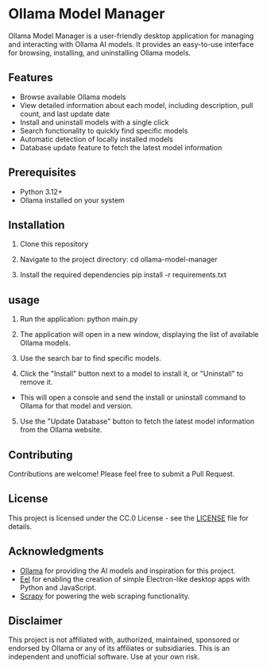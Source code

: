 # Ollama Model Manager

Ollama Model Manager is a user-friendly desktop application for managing and interacting with Ollama AI models. It provides an easy-to-use interface for browsing, installing, and uninstalling Ollama models.

## Features

- Browse available Ollama models
- View detailed information about each model, including description, pull count, and last update date
- Install and uninstall models with a single click
- Search functionality to quickly find specific models
- Automatic detection of locally installed models
- Database update feature to fetch the latest model information

## Prerequisites

- Python 3.12+
- Ollama installed on your system

## Installation

1. Clone this repository
   
2. Navigate to the project directory:
	cd ollama-model-manager
3. Install the required dependencies
	pip install -r requirements.txt

## usage

1. Run the application:
	python main.py
2. The application will open in a new window, displaying the list of available Ollama models.

3. Use the search bar to find specific models.

4. Click the "Install" button next to a model to install it, or "Uninstall" to remove it.
  - This will open a console and send the install or uninstall command to Ollama for that model and version.
    
5. Use the "Update Database" button to fetch the latest model information from the Ollama website.

## Contributing

Contributions are welcome! Please feel free to submit a Pull Request.

## License

This project is licensed under the CC.0 License - see the [LICENSE](LICENSE) file for details.

## Acknowledgments

- [Ollama](https://ollama.ai/) for providing the AI models and inspiration for this project.
- [Eel](https://github.com/ChrisKnott/Eel) for enabling the creation of simple Electron-like desktop apps with Python and JavaScript.
- [Scrapy](https://scrapy.org/) for powering the web scraping functionality.

## Disclaimer

This project is not affiliated with, authorized, maintained, sponsored or endorsed by Ollama or any of its affiliates or subsidiaries. This is an independent and unofficial software. Use at your own risk.
